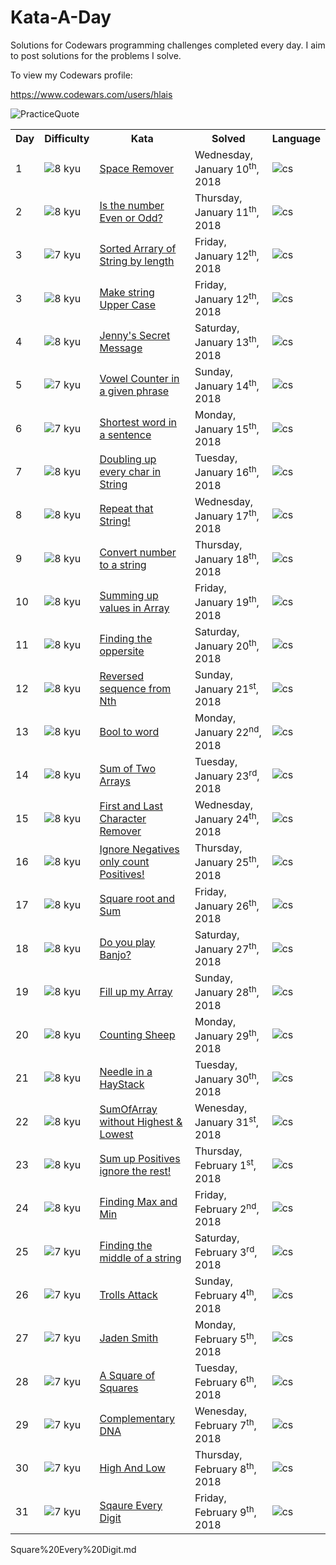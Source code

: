 # Kata-A-Day

Solutions for Codewars programming challenges completed every day. I aim to post solutions for the problems I solve.

To view my Codewars profile:

https://www.codewars.com/users/hlais



![PracticeQuote](https://www.brainyquote.com/photos_tr/en/a/antonchekhov/119058/antonchekhov1.jpg)

<table border="0" style="width:100%;">
  <tr>
    <th>Day</th>
    <th>Difficulty</th>
    <th>Kata</th>
    <th>Solved</th>
    <th>Language</th>
  </tr>
  <tr>
    <td>1</td>
    <td><img src="http://i.imgur.com/8S5Xl1A.png" alt="8 kyu"/></td>
    <td><a href="day001/SpaceRemover.md">Space Remover</a></td>
    <td>Wednesday, January 10<sup>th</sup>, 2018</td>
	<td><img src="http://i.imgur.com/QG0F4VJ.png" alt="cs"/></td>
  </tr>
  <tr>
    <td>2</td>
    <td><img src="http://i.imgur.com/8S5Xl1A.png" alt="8 kyu"/></td>
    <td><a href="day002/Even_or_Odd.md">Is the number Even or Odd?</a></td>
    <td>Thursday, January 11<sup>th</sup>, 2018</td>
	<td><img src="http://i.imgur.com/QG0F4VJ.png" alt="cs"/></td>
  </tr>
  <tr>
    <td>3</td>
    <td><img src="http://i.imgur.com/INcuEgb.png" alt="7 kyu"/></td>
    <td><a href="day003/Sort_Array_By_String_Length.md">Sorted Arrary of String by length</a></td>
    <td>Friday, January 12<sup>th</sup>, 2018</td>
	<td><img src="http://i.imgur.com/QG0F4VJ.png" alt="cs"/></td>
  </tr>
  <tr>
    <td>3</td>
    <td><img src="http://i.imgur.com/8S5Xl1A.png" alt="8 kyu"/></td>
    <td><a href="day003/MakeUpperCase.md">Make string Upper Case</a></td>
    <td>Friday, January 12<sup>th</sup>, 2018</td>
	<td><img src="http://i.imgur.com/QG0F4VJ.png" alt="cs"/></td>
  </tr>
  <tr>
    <td>4</td>
    <td><img src="http://i.imgur.com/8S5Xl1A.png" alt="8 kyu"/></td>
    <td><a href="day004/Jenny's_Secret_Message.md">Jenny's Secret Message</a></td>
    <td>Saturday, January 13<sup>th</sup>, 2018</td>
	<td><img src="http://i.imgur.com/QG0F4VJ.png" alt="cs"/></td>
  </tr>
  <tr>
    <td>5</td>
    <td><img src="http://i.imgur.com/INcuEgb.png" alt="7 kyu"/></td>
    <td><a href="day005/Vowel_Count.md">Vowel Counter in a given phrase</a></td>
    <td>Sunday, January 14<sup>th</sup>, 2018</td>
	<td><img src="http://i.imgur.com/QG0F4VJ.png" alt="cs"/></td>
  </tr>
  <tr>
    <td>6</td>
    <td><img src="http://i.imgur.com/INcuEgb.png" alt="7 kyu"/></td>
    <td><a href="day006/Shortest_Word_In_Sentence.md">Shortest word in a sentence</a></td>
    <td>Monday, January 15<sup>th</sup>, 2018</td>
	<td><img src="http://i.imgur.com/QG0F4VJ.png" alt="cs"/></td>
  </tr>
  <tr>
    <td>7</td>
    <td><img src="http://i.imgur.com/8S5Xl1A.png" alt="8 kyu"/></td>
    <td><a href="day007/Double%20Char%20in%20String.md">Doubling up every char in String</a></td>
    <td>Tuesday, January 16<sup>th</sup>, 2018</td>
	<td><img src="http://i.imgur.com/QG0F4VJ.png" alt="cs"/></td>
  </tr>
  <tr>
    <td>8</td>
    <td><img src="http://i.imgur.com/8S5Xl1A.png" alt="8 kyu"/></td>
    <td><a href="day008/Repeat%20String.md">Repeat that String!</a></td>
    <td>Wednesday, January 17<sup>th</sup>, 2018</td>
	<td><img src="http://i.imgur.com/QG0F4VJ.png" alt="cs"/></td>
  </tr>
  <tr>
    <td>9</td>
    <td><img src="http://i.imgur.com/8S5Xl1A.png" alt="8 kyu"/></td>
    <td><a href="day009/Convert%20Number%20To%20String.md">Convert number to a string</a></td>
    <td>Thursday, January 18<sup>th</sup>, 2018</td>
	<td><img src="http://i.imgur.com/QG0F4VJ.png" alt="cs"/></td>
  </tr>
  <tr>
    <td>10</td>
    <td><img src="http://i.imgur.com/8S5Xl1A.png" alt="8 kyu"/></td>
    <td><a href="day010/Sum_Arrays.md">Summing up values in Array</a></td>
    <td>Friday, January 19<sup>th</sup>, 2018</td>
	<td><img src="http://i.imgur.com/QG0F4VJ.png" alt="cs"/></td>
  </tr>
  <tr>
    <td>11</td>
    <td><img src="http://i.imgur.com/8S5Xl1A.png" alt="8 kyu"/></td>
    <td><a href="day011/Opposite%20Number.md">Finding the oppersite</a></td>
    <td>Saturday, January 20<sup>th</sup>, 2018</td>
	<td><img src="http://i.imgur.com/QG0F4VJ.png" alt="cs"/></td>
  </tr>
  <tr>
    <td>12</td>
    <td><img src="http://i.imgur.com/8S5Xl1A.png" alt="8 kyu"/></td>
    <td><a href="day012/Reversed%20Sequence.md">Reversed sequence from Nth</a></td>
    <td>Sunday, January 21<sup>st</sup>, 2018</td>
	<td><img src="http://i.imgur.com/QG0F4VJ.png" alt="cs"/></td>
  </tr>
  <tr>
    <td>13</td>
   <td><img src="http://i.imgur.com/8S5Xl1A.png" alt="8 kyu"/></td>
    <td><a href="day013/Bool_To_Word.md">Bool to word</a></td>
    <td>Monday, January 22<sup>nd</sup>, 2018</td>
	<td><img src="http://i.imgur.com/QG0F4VJ.png" alt="cs"/></td>
  </tr>
  <tr>
    <td>14</td>
    <td><img src="http://i.imgur.com/8S5Xl1A.png" alt="8 kyu"/></td>
    <td><a href="day014/Elements%20in%20Two%20Array%20Sum.md">Sum of Two Arrays</a></td>
    <td>Tuesday, January 23<sup>rd</sup>, 2018</td>
	<td><img src="http://i.imgur.com/QG0F4VJ.png" alt="cs"/></td>
  </tr>
  <tr>
    <td>15</td>
   <td><img src="http://i.imgur.com/8S5Xl1A.png" alt="8 kyu"/></td>
    <td><a href="day015/Remove%20First%20and%20First%20Character.md">First and Last Character Remover</a></td>
    <td>Wednesday, January 24<sup>th</sup>, 2018</td>
	<td><img src="http://i.imgur.com/QG0F4VJ.png" alt="cs"/></td>
  </tr>
  <tr>
    <td>16</td>
    <td><img src="http://i.imgur.com/8S5Xl1A.png" alt="8 kyu"/></td>
    <td><a href="day016/Count_Positive_Ints_And_Sum_Up_Negative_Ints.md">Ignore Negatives only count Positives!</a></td>
    <td>Thursday, January 25<sup>th</sup>, 2018</td>
	<td><img src="http://i.imgur.com/QG0F4VJ.png" alt="cs"/></td>
  </tr>
  <tr>
    <td>17</td>
    <td><img src="http://i.imgur.com/8S5Xl1A.png" alt="8 kyu"/></td>
    <td><a href="day017/Square%20Elements%20in%20Array%20and%20return%20Sum.md">Square root and Sum</a></td>
   <td>Friday, January 26<sup>th</sup>, 2018</td>
	<td><img src="http://i.imgur.com/QG0F4VJ.png" alt="cs"/></td>
  </tr>
  <tr>
    <td>18</td>
    <td><img src="http://i.imgur.com/8S5Xl1A.png" alt="8 kyu"/></td>
    <td><a href="day018/First%20Char%20into%20conditional%20String%20OutPut.md">Do you play Banjo?</a></td>
    <td>Saturday,  January 27<sup>th</sup>, 2018</td>
	<td><img src="http://i.imgur.com/QG0F4VJ.png" alt="cs"/></td>
  </tr>
  <tr>
    <td>19</td>
    <td><img src="http://i.imgur.com/8S5Xl1A.png" alt="8 kyu"/></td>
    <td><a href="day019/Filling%20An%20Array.md">Fill up my Array</a></td>
    <td>Sunday, January 28<sup>th</sup>, 2018</td>
	<td><img src="http://i.imgur.com/QG0F4VJ.png" alt="cs"/></td>
  </tr>
  <tr>
    <td>20</td>
    <td><img src="http://i.imgur.com/8S5Xl1A.png" alt="8 kyu"/></td>
    <td><a href="day020/Occurrences%20In%20Array.md">Counting Sheep</a></td>
	  <td>Monday, January 29<sup>th</sup>, 2018</td>
	<td><img src="http://i.imgur.com/QG0F4VJ.png" alt="cs"/></td>
  </tr>
  <tr>
    <td>21</td>
    <td><img src="http://i.imgur.com/8S5Xl1A.png" alt="8 kyu"/></td>
    <td><a href="day021/A%20Needle%20in%20the%20Haystack.md">Needle in a HayStack</a></td>
	  <td>Tuesday, January 30<sup>th</sup>, 2018</td>
	<td><img src="http://i.imgur.com/QG0F4VJ.png" alt="cs"/></td>
  </tr>
  <tr>
    <td>22</td>
    <td><img src="http://i.imgur.com/8S5Xl1A.png" alt="8 kyu"/></td>
    <td><a href="day022/Sum%20without%20highest%20and%20lowest%20number.md">SumOfArray without Highest & Lowest</a></td>
	  <td>Wenesday, January 31<sup>st</sup>, 2018</td>
	<td><img src="http://i.imgur.com/QG0F4VJ.png" alt="cs"/></td>
  </tr>
  <tr>
    <td>23</td>
    <td><img src="http://i.imgur.com/8S5Xl1A.png" alt="8 kyu"/></td>
    <td><a href="day023/Sum%20of%20all%20positive%20int.md">Sum up Positives ignore the rest!</a></td>
	  <td>Thursday, February 1<sup>st</sup>, 2018</td>
	<td><img src="http://i.imgur.com/QG0F4VJ.png" alt="cs"/></td>
  </tr>
  <tr>
    <td>24</td>
    <td><img src="http://i.imgur.com/8S5Xl1A.png" alt="8 kyu"/></td>
    <td><a href="day024/Max_and_Min_values_of_List.md">Finding Max and Min</a></td>
	  <td>Friday, February 2<sup>nd</sup>, 2018</td>
	<td><img src="http://i.imgur.com/QG0F4VJ.png" alt="cs"/></td>
  </tr>
  <tr>
    <td>25</td>
    <td><img src="http://i.imgur.com/INcuEgb.png" alt="7 kyu"/></td>
    <td><a href="day025/Get%20the%20Middle%20Character.md">Finding the middle of a string</a></td>
	  <td>Saturday, February 3<sup>rd</sup>, 2018</td>
	<td><img src="http://i.imgur.com/QG0F4VJ.png" alt="cs"/></td>
  </tr>
  </tr>
      <td>26</td>
    <td><img src="http://i.imgur.com/INcuEgb.png" alt="7 kyu"/></td>
    <td><a href="day026/Vowel%20Remover.md">Trolls Attack</a></td>
    <td>Sunday, February 4<sup>th</sup>, 2018</td>
	<td><img src="http://i.imgur.com/QG0F4VJ.png" alt="cs"/></td>
  </tr>
  </tr>
    <td>27</td>
    <td><img src="http://i.imgur.com/INcuEgb.png" alt="7 kyu"/></td>
    <td><a href="day027%20and%20OnWards/day027/day027/day027/Casing%20first%20letter%20in%20every%20word.md">Jaden Smith</a></td>
    <td>Monday, February 5<sup>th</sup>, 2018</td>
	<td><img src="http://i.imgur.com/QG0F4VJ.png" alt="cs"/></td>
	</tr>
  </tr>
    <td>28</td>
    <td><img src="http://i.imgur.com/INcuEgb.png" alt="7 kyu"/></td>
    <td><a href="day027%20and%20OnWards/day027/day027/day028/Square%20of%20Squares.md">A Square of Squares</a></td>
    <td>Tuesday, February 6<sup>th</sup>, 2018</td>
	<td><img src="http://i.imgur.com/QG0F4VJ.png" alt="cs"/></td>
  </tr>
  </tr>
    <td>29</td>
    <td><img src="http://i.imgur.com/INcuEgb.png" alt="7 kyu"/></td>
    <td><a href="day027%20and%20OnWards/day027/day027/day029/Complementary%20DNA.md">Complementary DNA</a></td>
    <td>Wenesday, February 7<sup>th</sup>, 2018</td>
	<td><img src="http://i.imgur.com/QG0F4VJ.png" alt="cs"/></td>
</tr>
  </tr>
    <td>30</td>
    <td><img src="http://i.imgur.com/INcuEgb.png" alt="7 kyu"/></td>
    <td><a href="day027%20and%20OnWards/day027/day027/day030/Highest%20and%20Lowest.md">High And Low</a></td>
    <td>Thursday, February 8<sup>th</sup>, 2018</td>
	<td><img src="http://i.imgur.com/QG0F4VJ.png" alt="cs"/></td>
</tr>
</tr>
    <td>31</td>
    <td><img src="http://i.imgur.com/INcuEgb.png" alt="7 kyu"/></td>
    <td><a href="day027%20and%20OnWards/day027/day027/day031/Square%20Every%20Digit.md">Sqaure Every Digit</a></td>
    <td>Friday, February 9<sup>th</sup>, 2018</td>
	<td><img src="http://i.imgur.com/QG0F4VJ.png" alt="cs"/></td>
  </tr>
  </tr>
</table>
Square%20Every%20Digit.md

